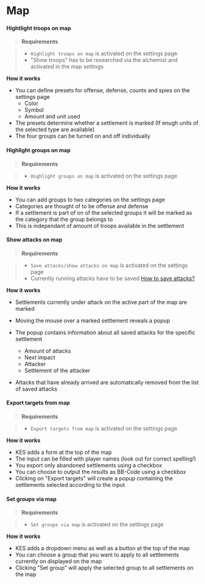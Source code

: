 # Map

#### Hightlight troops on map

> **Requirements** 

> + `Highlight troops on map` is activated on the settings page
> + "Show troops" has to be researched via the alchemist and activated in the map settings

**How it works**

+ You can define presets for offense, defense, counts and spies on the settings page
	+ Color
	+ Symbol
	+ Amount and unit used
+ The presets determine whether a settlement is marked (If enugh units of the selected type are available)
+ The four groups can be turned on and off individually

#### Highlight groups on map

> **Requirements** 

> + `Highlight groups on map` is activated on the settings page

**How it works**

+ You can add groups to two categories on the settings page
+ Categories are thought of to be offense and defense
+ If a settlement is part of on of the selected groups it will be marked as the category that the group belongs to
+ This is independant of amount of troops available in the settlement

<a name="show-attacks"></a>
#### Show attacks on map

> **Requirements** 

> + `Save attacks/show attacks on map` is activated on the settings page
> + Currently running attacks have to be saved [How to save attacks?](/docs/attacks#save-attacks)

**How it works**

+ Settlements currently under attack on the active part of the map are marked
+ Moving the mouse over a marked settlement reveals a popup
+ The popup contains information about all saved attacks for the specific settlement
	+ Amount of attacks
	+ Next impact
	+ Attacker
	+ Settlement of the attacker

+ Attacks that have already arrived are automatically removed from the list of saved attacks

#### Export targets from map

> **Requirements** 

> + `Export targets from map` is activated on the settings page

**How it works**

+ KES adds a form at the top of the map
+ The input can be filled with player names (look out for correct spelling!)
+ You export only abandoned settlements using a checkbox
+ You can choose to output the results as BB-Code using a checkbox
+ Clicking on "Export targets" will create a popup containing the settlements selected according to the input

#### Set groups via map

> **Requirements** 

> + `Set groups via map` is activated on the settings page

**How it works**

+ KES adds a dropdown menu as well as a button at the top of the map
+ You can choose a group that you want to apply to all settlements currently on displayed on the map
+ Clicking "Set group" will apply the selected group to all settlements on the map
